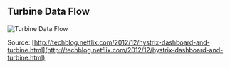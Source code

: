 ## Turbine Data Flow

![Turbine Data Flow](slides/resources/images/turbine.png "Turbine Data Flow")

Source: [http://techblog.netflix.com/2012/12/hystrix-dashboard-and-turbine.html](http://techblog.netflix.com/2012/12/hystrix-dashboard-and-turbine.html)
